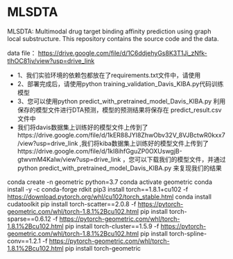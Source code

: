 # MLSDTA
MLSDTA: Multimodal drug target binding affinity prediction using graph local substructure. This repository contains the source code and the data.


data file： https://drive.google.com/file/d/1C6ddjehyGs8K3T1Ji_zNfk-tlhOC81jv/view?usp=drive_link

- 1、我们实验环境的依赖包都放在了requirements.txt文件中，请使用
- 2、部署完成后，请使用python training_validation_Davis_KIBA.py代码训练模型
- 3、您可以使用python predict_with_pretrained_model_Davis_KIBA.py 利用保存的模型文件进行DTA预测，模型的预测结果将保存在 predict_result.csv 文件中
- 我们将davis数据集上训练好的模型文件上传到了https://drive.google.com/file/d/1kER88JYI8ZhwObv32V_8VJBctwR0kxx7/view?usp=drive_link ,我们将kiba数据集上训练好的模型文件上传到了https://drive.google.com/file/d/1kI8ihfGguZP0OXUswgjB-gtwvmM4KaIw/view?usp=drive_link ，您可以下载我们的模型文件，并通过 python predict_with_pretrained_model_Davis_KIBA.py 来复现我们的结果



conda create -n geometric python=3.7
conda activate geometric
conda install -y -c conda-forge rdkit
pip3 install torch==1.8.1+cu102 -f https://download.pytorch.org/whl/cu102/torch_stable.html
conda install cudatoolkit
pip install torch-scatter==2.0.8 -f https://pytorch-geometric.com/whl/torch-1.8.1%2Bcu102.html
pip install torch-sparse==0.6.12 -f https://pytorch-geometric.com/whl/torch-1.8.1%2Bcu102.html
pip install torch-cluster==1.5.9 -f https://pytorch-geometric.com/whl/torch-1.8.1%2Bcu102.html
pip install torch-spline-conv==1.2.1 -f https://pytorch-geometric.com/whl/torch-1.8.1%2Bcu102.html
pip install torch-geometric
